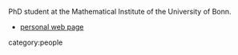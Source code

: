 PhD student at the Mathematical Institute of the University of Bonn.

* [personal web page](https://www.math.uni-bonn.de/people/linskens/webpage.htmpl)

category:people
